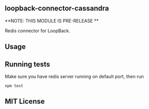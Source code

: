 ## loopback-connector-cassandra

**NOTE: THIS MODULE IS PRE-RELEASE **

Redis connector for LoopBack.

## Usage


## Running tests

Make sure you have redis server running on default port, then run

    npm test


## MIT License

